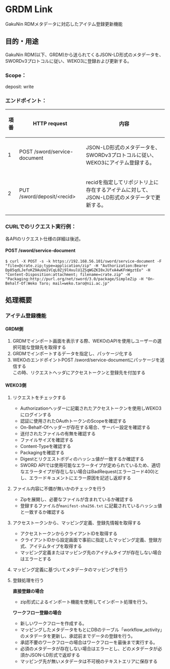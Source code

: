 # GRDM Link
GakuNin RDMメタデータに対応したアイテム登録更新機能

## 目的・用途

GakuNin RDM(以下、GRDM)から送られてくるJSON-LD形式のメタデータを、SWORDv3プロトコルに従い、WEKO3に登録および更新する。

### Scope：
deposit: write

### エンドポイント：

<table>
<thead>
<tr class="header">
<th>
<p>項番</p>
</th>
<th>
<p>HTTP request</p>
</th>
<th>
<p>内容</p>
</th>
</tr>
</thead>
<tbody>
<tr class="even">
<td>
<p>1</p></td>
<td><p>POST /sword/service-document</p>
</td>
<td>
<p>JSON-LD形式のメタデータを、SWORDv3プロトコルに従い、WEKO3にアイテム登録する。</p>
</td>
</tr>
<tr class="odd">
<td>
<p>2</p>
</td>
<td>
<p>PUT /sword/deposit/&lt;recid&gt;</p>
</td>
<td>
<p>recidを指定してリポジトリ上に存在するアイテムに対して、JSON-LD形式のメタデータで更新する。</p>
</td>
</tbody>
</table>

### CURLでのリクエスト実行例：
各APIのリクエスト仕様の詳細は後述。

#### POST /sword/service-document
```
$ curl -X POST -s -k https://192.168.56.101/sword/service-document -F "file=@crate.zip;type=application/zip" -H "Authorization:Bearer Dp85qdLJefoKZ9AuUeIVCqL0Zj9lHxulU1ZSqWGZKI0xJUfxA4wKFnWgztEo" -H "Content-Disposition:attachment; filename=crate.zip" -H "Packaging:http://purl.org/net/sword/3.0/package/SimpleZip -H "On-Behalf-Of:Weko Taro; mail=weko.taro@nii.ac.jp"
```

## 処理概要

### アイテム登録機能
#### GRDM側
1. GRDMでインポート画面を表示する際、WEKOのAPIを使用しユーザーの選択可能な登録先を取得する
2. GRDMでインポートするデータを指定し、パッケージ化する
3. WEKOのエンドポイントPOST /sword/service-documentにパッケージを送信する  
  この時、リクエストヘッダにアクセストークンと登録先を付加する

#### WEKO3側
1. リクエストをチェックする
    - Authorizationヘッダーに記載されたアクセストークンを使用しWEKO3にログインする
    - 認証に使用されたOAuthトークンのScopeを確認する
    - On-Behalf-Ofヘッダーが存在する場合、サーバー設定を確認する
    - 送付されたファイルの有無を確認する
    - ファイルサイズを確認する
    - Content-Typeを確認する
    - Packagingを確認する
    - Digestとリクエストボディのハッシュ値が一致するか確認する
    - SWORD APIでは使用可能なエラータイプが定められているため、適切なエラータイプが存在しない場合はBadRequest(エラーコード400)とし、エラードキュメントにエラー原因を記述し返却する

2. ファイル内容に不備が無いかのチェックを行う
    - Zipを展開し、必要なファイルが含まれているか確認する
    - 登録するファイルが`manifest-sha256.txt` に記載されているハッシュ値と一致するか確認する

3. アクセストークンから、マッピング定義、登録先情報を取得する
    - アクセストークンからクライアントIDを取得する
    - クライアントIDから設定画面で事前に指定したマッピング定義、登録方式、アイテムタイプを取得する
    - マッピング定義またはマッピング先のアイテムタイプが存在しない場合はエラーとする

4. マッピング定義に基づいてメタデータのマッピングを行う

5. 登録処理を行う

    **直接登録の場合**
    - zip形式によるインポート機能を使用してインポート処理を行う。

    **ワークフロー登録の場合**
    - 新しいワークフローを作成する。
    - マッピングしたメタデータをもとにDBのテーブル「workflow_activity」のメタデータを更新し、承認前までデータの登録を行う。
    - 承認不要のワークフローの場合はワークフローを最後まで実行する。
    - 必須のメタデータが存在しない場合はエラーとし、どのメタデータが必須かJSON-LD形式で返却する
    - マッピング先が無いメタデータは不可視のテキストエリアに保存する

